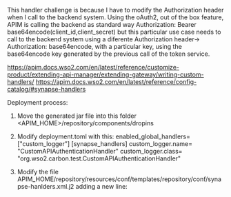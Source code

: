 This handler challenge is because I have to modify the Authorization header when I call to the backend system. Using the oAuth2, out of the box feature, APIM is calling the backend as standard way Authorization: Bearer base64encode(client_id,client_secret)
but this particular use case needs to call to the backend system using a diferente Authorization header-> Authorization: base64encode, with a particular key, using the base64encode key generated by the previous call of the token service.



https://apim.docs.wso2.com/en/latest/reference/customize-product/extending-api-manager/extending-gateway/writing-custom-handlers/
https://apim.docs.wso2.com/en/latest/reference/config-catalog/#synapse-handlers

Deployment process:

1) Move the generated jar file into this folder <APIM_HOME>/repository/components/dropins
2) Modify deployment.toml with this:
   enabled_global_handlers= ["custom_logger"]
  [synapse_handlers]
  custom_logger.name= "CustomAPIAuthenticationHandler"
  custom_logger.class= "org.wso2.carbon.test.CustomAPIAuthenticationHandler"

3) Modify the file APIM_HOME/repository/resources/conf/templates/repository/conf/synapse-hanlders.xml.j2 adding a new line:
    <handler name="external_call_logger_CUSTOM_HANDLER" class="org.wso2.carbon.test.CustomAPIAuthenticationHandler"/>
